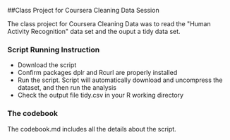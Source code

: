 ##Class Project for Coursera Cleaning Data Session

The class project for Coursera Cleaning Data was to read the "Human Activity Recognition" data set and the ouput a tidy data set. 

### Script Running Instruction

* Download the script
* Confirm packages dplr and Rcurl are properly installed
* Run the script. Script will automatically download and uncompress the dataset, and then run the analysis 
* Check the output file tidy.csv in your R working directory 

### The codebook

The codebook.md includes all the details about the script. 
